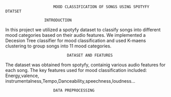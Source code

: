                          MOOD CLASSIFICATION OF SONGS USING SPOTYFY DTATSET
											 
					 INTRODUCTION			 
In this project we utilized a spotyfy dataset to classify songs into different mood categories based on  their audio features. We implemented a Decesion Tree
 classifier for mood classification and used K-maens clustering to group songs into 11 mood categories.
 
                               DATASET AND FEATURES
The dataset was obtained from spotyfy, containig various audio features for each song. The key features used for mood classification included: Energy,valence,
instrumentalness,Tempo,Danceability,speechness,loudness...								

                         DATA PREPROCESSING



